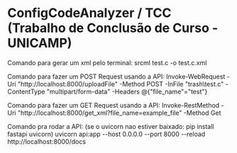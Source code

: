 ﻿# ConfigCodeAnalyzer / TCC (Trabalho de Conclusão de Curso - UNICAMP)
Comando para gerar um xml pelo terminal:
    srcml test.c -o test.c.xml     


Comando para fazer um POST Request usando a API:
    Invoke-WebRequest -Uri "http://localhost:8000/uploadFile" -Method POST -InFile "trash\test.c" -ContentType "multipart/form-data" -Headers @{"file_name"="test"}

Comando para fazer um GET Request usando a API:
    Invoke-RestMethod -Uri "http://localhost:8000/get_xml?file_name=example_file" -Method Get

Comando pra rodar a API:
    (se o uvicorn nao estiver baixado: pip install fastapi uvicorn)
    uvicorn api:app --host 0.0.0.0 --port 8000 --reload
http://localhost:8000/docs
